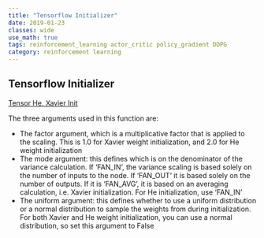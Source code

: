 ```yaml
---
title: "Tensorflow Initializer"
date: 2019-01-23
classes: wide
use_math: true
tags: reinforcement_learning actor_critic policy_gradient DDPG
category: reinforcement learning
---
```


## Tensorflow Initializer

[Tensor He, Xavier Init](https://adventuresinmachinelearning.com/weight-initialization-tutorial-tensorflow/)

The three arguments used in this function are:

- The factor argument, which is a multiplicative factor that is applied to the scaling. This is 1.0 for Xavier weight initialization, and 2.0 for He weight initialization
- The mode argument: this defines which is on the denominator of the variance calculation. If ‘FAN_IN’, the variance scaling is based solely on the number of inputs to the node. If ‘FAN_OUT’ it is based solely on the number of outputs. If it is ‘FAN_AVG’, it is based on an averaging calculation, i.e. Xavier initialization. For He initialization, use ‘FAN_IN’
- The uniform argument: this defines whether to use a uniform distribution or a normal distribution to sample the weights from during initialization. For both Xavier and He weight initialization, you can use a normal distribution, so set this argument to False
